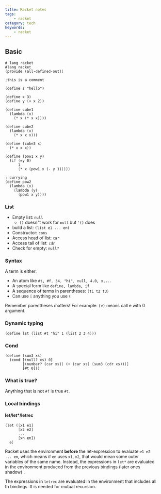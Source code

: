 ```yaml
---
title: Racket notes
tags:
    - racket
category: tech
keywords:
    - racket
---
```


## Basic

```racket
# lang racket
#lang racket
(provide (all-defined-out))

;this is a comment

(define s "hello")

(define x 3)
(define y (+ x 2))

(define cube1
  (lambda (x)
    (* x (* x x))))

(define cube2
  (lambda (x)
    (* x x x)))

(define (cube3 x)
  (* x x x))

(define (pow1 x y)
  (if (=y 0)
      1
      (* x (pow1 x (- y 1)))))

; currying
(define pow2
  (lambda (x)
    (lambda (y)
      (pow1 x y))))

```

### List

* Empty list: `null`
	* `()` doesn"t work for `null` but `'()` does
* build a list: `(list e1 ... en)`
* Constructor: `cons`
* Access head of list: `car`
* Access tail of list: `cdr`
* Check for empty: `null?`

### Syntax

A term is either:
* An atom like `#t, #f, 34, "hi", null, 4.0, x,...`
* A special form like `define, lambda, if`
* A sequence of terms in parentheses: `(t1 t2 t3)`
* Can use `[` anything you use `(`

Remember parentheses matters! For example:
`(e)` means call e with 0 argument.

### Dynamic typing

```racket
(define lst (list #t "hi" 1 (list 2 3 4)))
```

### Cond

```racket
(define (sum3 xs)
  (cond [(null? xs) 0]
        [(number? (car xs)) (+ (car xs) (sum3 (cdr xs)))]
        [#t 0]))
```

### What is true?

Anything that is not `#f` is true `#t`.

### Local bindings

#### let/let*/letrec

```racket
(let ([x1 e1]
      [x2 e2]
      ...
      [xn en])
  e)
```

Racket uses the environment **before** the let-expression to evaluate `e1 e2 ... en`, which means if `en` uses `x1`, `x2`, that would mean some outer variables of the same name. Instead, the expressions in `let*` are evaluated in the environment produced from the previous bindings (later ones shadow) . 

The expressions in `letrec` are evaluated in the environment that includes all th bindings. It is needed for mutual recursion.
<!--stackedit_data:
eyJoaXN0b3J5IjpbLTEwNTIwNzY3MTMsMzA1MTc5MDc3LC0xNT
E2MzM4MTU5LDU0ODA0NDMzOSwtMTQzNjAyMTQ5NSwyMTAyMDI2
NjMzLDE0MzI1MTUxNTUsLTEwNjAwNjUyNzcsMTgwMzI2NzU4LD
E3ODIzMzk0OTUsLTE3ODQ0NjQyODYsOTE4MTY2MTEzLC05Njc3
Mjc4MzAsLTE3ODQ0NjQyODYsLTE3ODQ0NjQyODYsLTE5OTIxNz
E2ODBdfQ==
-->